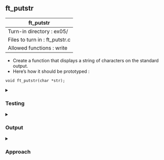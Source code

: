 ## ft_putstr

|               ft_putstr        |
|---------------------------------|
| Turn-in directory : ex05/       |
| Files to turn in : ft_putstr.c |
| Allowed functions : write       |

- Create a function that displays a string of characters on the standard output.
- Here’s how it should be prototyped :
```
void ft_putstr(char *str);
```

<details>

<summary><h3>Testing</h3></summary>

<pre><code>int	main(void)
{
	char	string[4] = "abc";

	ft_putstr(ptr);
	return (0);
} </pre></code>

See [testing file](main.c)

</details>

<details>
<summary><h3>Output</h3></summary>

<pre><code>abc</code></pre>

</details>

<details>
<summary><h3>Approach</h3></summary>

As this <a href=ft_putstr.c>exercise</a> shows, there are two ways to pass by reference in C. So far, we've used pointers but we can also use arrays. 

An array of characters in C is called a string and these are typically terminated with a null character. For instance, <code> char string[4] = "abc"</code> defines a string with 3 characters. That said, there are four character slots explicitly allocated to cater for the last null character (the null terminator, as it is typically called). This null terminator is automatically added when we put the characters within double quotes. 

When the array <code>string</code> is passed into <code>ft_putstr</code> (i.e., <code>ft_putstr(string)</code>), the <i>address</i> to the first element in the array was passed. Hence, this is another way of passing by reference. Arrays are always pass by reference in C. 

Within ft_putstr, we loop through every character of the array and display it, before moving onto the next one. Specifically, we define the while loop condition in line 17 such that it continues looping until it reaches the null terminator. This is why terminating arrays of characters with null characters are so useful!

<pre><code>15	void	ft_putstr(char *str)
16	{
17		while (*str != '\0')
18		{
19			write(1, str, 1);
20			str++;
21		}
22	}</code></pre>

To move onto the next character in the array, we use line 20 i.e., <code>str++</code>. By adding 1 to an address, we move to the adjacent address. By the end of the <code>ft_putstr</code> function, <code>str</code> would no longer point to the first element of the array but to the null terminator. This may be an issue for functions that return the string but not in this case where the <code>ft_putstr</code> function simply displays characters without returning. 

</details>
